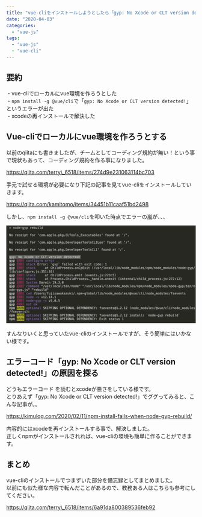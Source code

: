 ```yaml
---
title: "vue-cliをインストールしようとしたら「gyp: No Xcode or CLT version detected!」というエラーが出て困った件"
date: "2020-04-03"
categories: 
  - "vue-js"
tags: 
  - "vue-js"
  - "vue-cli"
---
```


## 要約

・vue-cliでローカルにvue環境を作ろうとした  
・`npm install -g @vue/cli`で「`gyp: No Xcode or CLT version detected!`」というエラーが出た  
・xcodeの再インストールで解決した

## Vue-cliでローカルにvue環境を作ろうとする

以前のqiitaにも書きましたが、チームとしてコーディング規約が無い！という事で現状もあって、コーディング規約を作る事になりました。

https://qiita.com/terry\_6518/items/274d9e231063114bc703

手元で試せる環境が必要になり下記の記事を見てvue-cliをインストールしていきます。

https://qiita.com/kamitomo/items/34451b11caaf51bd2498

しかし、`npm install -g @vue/cli`を叩いた時点でエラーの嵐が、、、

![](images/586ab3c9f581c1cd369885d221391f4c-1024x527.png)

すんなりいくと思っていたvue-cliのインストールですが、そう簡単にはいかない様です。

## エラーコード「gyp: No Xcode or CLT version detected!」の原因を探る

どうもエラーコード を読むとxcodeが悪さをしている様です。  
とりあえず「gyp: No Xcode or CLT version detected!」でググってみると、こんな記事が。。

https://kimulog.com/2020/02/11/npm-install-fails-when-node-gyp-rebuild/

内容的にはxcodeを再インストールする事で、解決しました。  
正しくnpmがインストールされれば、vue-cliの環境も簡単に作ることができます。

## まとめ

vue-cliのインストールでつまずいた部分を備忘録としてまとめました。  
以前にも似た様な内容で転んだことがあるので、教務ある人はこちらも参考にしてください。

https://qiita.com/terry\_6518/items/6a91da800389536feb92
